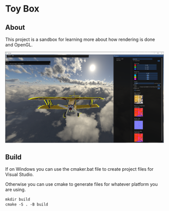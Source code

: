 # Toy Box

## About

This project is a sandbox for learning more about how rendering is done and OpenGL. 

![Airplane](/screenshots/airplane.PNG)

## Build

If on Windows you can use the cmaker.bat file to create project files for Visual Studio.

Otherwise you can use cmake to generate files for whatever platform you are using. 

```
mkdir build
cmake -S . -B build
```

